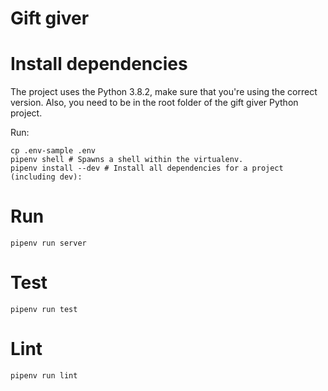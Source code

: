 # Gift giver

# Install dependencies
The project uses the Python 3.8.2, make sure that you're using the correct version. Also, you need to be in the root folder of the gift giver Python project.

Run:
```shell
cp .env-sample .env
pipenv shell # Spawns a shell within the virtualenv.
pipenv install --dev # Install all dependencies for a project (including dev):
```

# Run
```shell
pipenv run server
```

# Test
```shell
pipenv run test
```

# Lint
```shell
pipenv run lint
```
